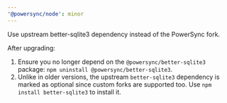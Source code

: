 ```yaml
---
'@powersync/node': minor
---
```


Use upstream better-sqlite3 dependency instead of the PowerSync fork.

After upgrading:

1. Ensure you no longer depend on the `@powersync/better-sqlite3` package: `npm uninstall @powersync/better-sqlite3`.
2. Unlike in older versions, the upstream `better-sqlite3` dependency is marked as optional since custom forks
   are supported too.
   Use `npm install better-sqlite3` to install it.
